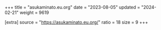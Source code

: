 +++
title = "asukaminato.eu.org"
date = "2023-08-05"
updated = "2024-02-21"
weight = 9619

[extra]
source = "https://asukaminato.eu.org/"
ratio = 18
size = 9
+++
